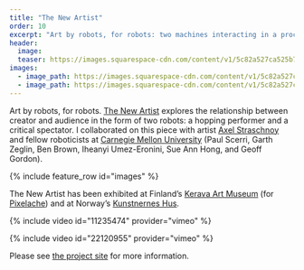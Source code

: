 ```yaml
---
title: "The New Artist"
order: 10
excerpt: "Art by robots, for robots: two machines interacting in a process of creation and appreciation."
header:
  image: 
  teaser: https://images.squarespace-cdn.com/content/v1/5c82a527ca525b7b8962f60e/1614759357997-08BYD8YQWC4ZIF9K1T25/Installing+9.jpg?format=2500w
images:
  - image_path: https://images.squarespace-cdn.com/content/v1/5c82a527ca525b7b8962f60e/1614759357997-08BYD8YQWC4ZIF9K1T25/Installing+9.jpg?format=2500w
  - image_path: https://images.squarespace-cdn.com/content/v1/5c82a527ca525b7b8962f60e/1614759353113-3F88WLEYTNHF25QGL8V1/IMG_8073.jpg?format=2500w
---
```


Art by robots, for robots. [The New Artist](http://axel.straschnoy.com/the-new-artist) explores the relationship between creator and audience in the form of two robots: a hopping performer and a critical spectator. I collaborated on this piece with artist [Axel Straschnoy](http://axel.straschnoy.com) and fellow roboticists at [Carnegie Mellon University](http://ri.cmu.edu) (Paul Scerri, Garth Zeglin, Ben Brown, Iheanyi Umez-Eronini, Sue Ann Hong, and Geoff Gordon).

{% include feature_row id="images" %}

The New Artist has been exhibited at Finland’s [Kerava Art Museum](http://www.sinkka.fi/en) (for [Pixelache](http://pixelache.ac)) and at Norway’s [Kunstnernes Hus](http://kunstnerneshus.no/en).

{% include video id="11235474" provider="vimeo" %}

{% include video id="22120955" provider="vimeo" %}

Please see [the project site](http://axel.straschnoy.com/the-new-artist) for more information.
